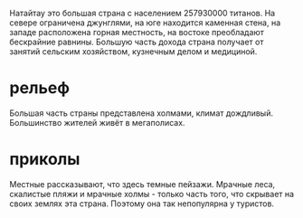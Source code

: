 Натайтау это большая страна с населением 257930000 титанов. На севере ограничена джунглями, на юге находится каменная стена, на западе расположена горная местность, на востоке преобладают бескрайние равнины. Большую часть дохода страна получает от занятий сельским хозяйством, кузнечным делом и медициной.
# рельеф
Большая часть страны представлена холмами, климат дождливый. Большинство жителей живёт в мегаполисах.
# приколы
Местные рассказывают, что здесь темные пейзажи. Мрачные леса, скалистые пляжи и мрачные холмы - только часть того, что скрывает на своих землях эта страна. Поэтому она так непопулярна у туристов.
